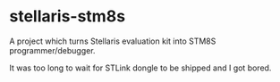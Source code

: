 # stellaris-stm8s

A project which turns Stellaris evaluation kit into STM8S programmer/debugger.

It was too long to wait for STLink dongle to be shipped and I got bored.
